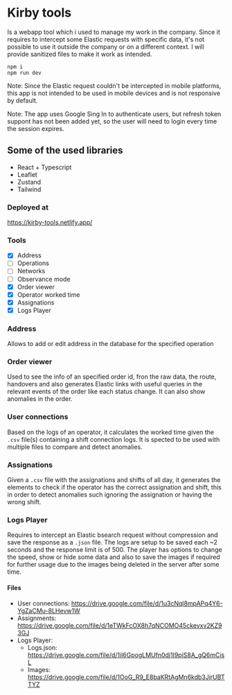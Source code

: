 # Kirby tools

Is a webapp tool which i used to manage my work in the company. Since it requires to intercept some Elastic requests with specific data, it's not possible to use it outside the company or on a different context. I will provide sanitized files to make it work as intended.

```
npm i
npm run dev
```

Note: Since the Elastic request couldn't be intercepted in mobile platforms, this app is not intended to be used in mobile devices and is not responsive by default.

Note: The app uses Google Sing In to authenticate users, but refresh token suppont has not been added yet, so the user will need to login every time the session expires.

## Some of the used libraries

- React + Typescript
- Leaflet
- Zustand
- Tailwind

### Deployed at

https://kirby-tools.netlify.app/

### Tools

- [x] Address
- [ ] Operations
- [ ] Networks
- [ ] Observance mode
- [x] Order viewer
- [x] Operator worked time
- [x] Assignations
- [x] Logs Player

### Address

Allows to add or edit address in the database for the specified operation

### Order viewer

Used to see the info of an specified order id, fron the raw data, the route, handovers and also generates Elastic links with useful queries in the relevant events of the order like each status change. It can also show anomalies in the order.

### User connections

Based on the logs of an operator, it calculates the worked time given the `.csv` file(s) containing a shift connection logs. It is spected to be used with multiple files to compare and detect anomalies.

### Assignations

Given a `.csv` file with the assignations and shifts of all day, it generates the elements to check if the operator has the correct assignation and shift, this in order to detect anomalies such ignoring the assignation or having the wrong shift.

### Logs Player

Requires to intercept an Elastic bsearch request without compression and save the response as a `.json` file. The logs are setup to be saved each ~2 seconds and the response limit is of 500.
The player has options to change the speed, show or hide some data and also to save the images if required for further usage due to the images being deleted in the server after some time.

#### Files

- User connections: https://drive.google.com/file/d/1u3cNql8mpAPq4Y6-YgZaCMu-8LHevw1W
- Assignments: https://drive.google.com/file/d/1eTWkFcOX8h7qNCOMO45ckevxv2KZ93GJ
- Logs Player:
  - Logs.json: https://drive.google.com/file/d/1il6GpogLMUfn0dj1I9piS8A_gQ6mCisL
  - Images: https://drive.google.com/file/d/1OoG_R9_E8baKRtAgMn6kdb3JjrUBTTYZ
